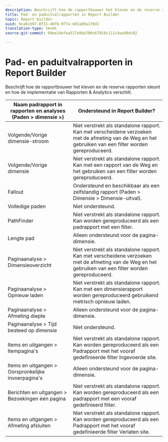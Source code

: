 ```yaml
---
description: Beschrijft hoe de rapportbouwer het kleven en de reserve rapporten steunt en hoe de implementatie van Rapporten & Analytics verschilt.
title: Pad- en paduitvalrapporten in Report Builder
topic: Report builder
uuid: 9ca6cb97-8f31-46f6-977a-e81a89a176d1
translation-type: tm+mt
source-git-commit: 99ee24efaa517e8da700c67818c111c4aa90dc02

---
```



# Pad- en paduitvalrapporten in Report Builder

Beschrijft hoe de rapportbouwer het kleven en de reserve rapporten steunt en hoe de implementatie van Rapporten &amp; Analytics verschilt.

| Naam padrapport in rapporten en analyses (Paden > dimensie >) | Ondersteund in Report Builder? |
|--- |--- |
| Volgende/Vorige dimensie-stroom | Niet verstrekt als standalone rapport. Kan met verscheidene verzoeken met de afmeting van de Weg en het gebruiken van een filter worden gereproduceerd. |
| Volgende/Vorige dimensie | Niet verstrekt als standalone rapport. Kan met een rapport van de Weg en het gebruiken van een filter worden gereproduceerd. |
| Fallout | Ondersteund en beschikbaar als een zelfstandig rapport (Paden > Dimensie > Dimensie-uitval). |
| Volledige paden | Niet ondersteund. |
| PathFinder | Niet verstrekt als standalone rapport. Kan worden gereproduceerd als een padrapport met een filter. |
| Lengte pad | Alleen ondersteund voor de pagina-dimensie. |
| Paginaanalyse > Dimensieoverzicht | Niet verstrekt als standalone rapport. Kan met verscheidene verzoeken met de afmeting van de Weg en het gebruiken van een filter worden gereproduceerd. |
| Paginaanalyse > Opnieuw laden | Niet verstrekt als standalone rapport. Kan met een dimensierapport worden gereproduceerd gebruikend metrisch opnieuw laden. |
| Paginaanalyse > Afmeting diepte | Alleen ondersteund voor de pagina-dimensie. |
| Paginaanalyse > Tijd besteed op dimensie | Niet ondersteund. |
| Items en uitgangen > Itempagina&#39;s | Niet verstrekt als standalone rapport. Kan worden gereproduceerd als een Padrapport met het vooraf gedefinieerde filter Ingevoerde site. |
| Items en uitgangen > Oorspronkelijke invoerpagina&#39;s | Alleen ondersteund voor de pagina-dimensie. |
| Berichten en uitgangen > Bezoekingen één pagina | Niet verstrekt als standalone rapport. Kan worden gereproduceerd als een padrapport met een vooraf gedefinieerd filter. |
| Items en uitgangen > Afmeting afsluiten | Niet verstrekt als standalone rapport. Kan worden gereproduceerd als een Padrapport met het vooraf gedefinieerde filter Verlaten site. |
